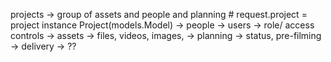 projects -> group of assets and people and planning
    # request.project = project instance Project(models.Model)
    -> people -> users
        -> role/ access controls
    -> assets -> files, videos, images,
    -> planning -> status, pre-filming
    -> delivery -> ??
